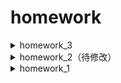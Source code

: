 # homework
<details>
  <summary>homework_3</summary>

&emsp;&emsp;本次作业使用的数据集瑞典斯德哥尔摩国际和平研究所(SIPRI)发布的武器工业数据库（1949-2017）。

&emsp;&emsp;因为数据量大，涉及国家众多，所以设计了在世界地图上通过散点图的形式反映2015-2017三年来的数据（年份过多会造成点排布密集，影响阅读效度），国家军备投资力度通过“军事支出数据占政府总支出的百分比”表示。使用的平台是图表秀，但期待掌握的工具是Tableau，因为从配色、呈现效果等多方面看，后者是更优一些的，但前者比较适合“手残新手党”，只需填充数据和调整配色。

![145国军备投资力度](https://github.com/biugbang/homework/raw/master/2.JPG "145国军备投资力度")

&emsp;&emsp;另一种处理数据的思路是展现综合实力排名前10位国家（美国、俄罗斯、中国、英国、法国、德国、印度、日本、加拿大、巴西）的武装力量。一方面，通过带有时间轴的散点图，分别将“军事支出数据占政府总支出的百分比”和“国家军事支出数据占GDP的百分比”作为横纵坐标，以“按当前美元（百万）计的国家军事支出数据”作为调整气泡大小的依据绘制成图。因为太过拖延，所以使用的平台还是“一键制图”的图表秀，希望我能在周末用AE完善这张图，因为在使用图表秀的过程中发现导出GIF的时长至多5秒，导致不得不删掉部分年份的数据。

![综合国力top10武装力量battle](https://github.com/biugbang/homework/raw/master/3.gif "综合国力top10武装力量battle")

&emsp;&emsp;最后一张图比较简单，其实可以直接Excel生成，但为了美观（和多用几个工具）我用了“镝数”平台完成折线图，使用的数据是2001-2017年“人均军费数据”通过趋势和数值看出10国个人为单位的武器购买力和动态，一定程度上反映非政府武装力量的强弱。

![综合国力top10非政府武器购买力走势](https://github.com/biugbang/homework/raw/master/1.JPG "综合国力top10非政府武器购买力走势")

&emsp;&emsp;本来还做了一张关于10个国家21世纪政府和非政府武装投入的桑基图，但个人投入比例过于小，图片不具观赏性，因此删除了图片。

&emsp;&emsp;其实还想制作一张以手枪为元素各国军事支出的图，在试图制作的过程中也产生一个疑问：数据新闻制作的结点在哪里？我本以为厘清数据、想好图表类型、找到工具就可以了，但在试图做这张图的过程中，我发现每一个图表大类下还有若干具细的分类，而具体到每一张图还有很多细节的问题要思考，比如手枪的图例要与整篇作品的风格相符等，当然原罪是我自己技能太弱以及英语太差（在做作业的过程中，我甚至因为没有找到英国而Google了所有国家的中文，最后发现英国是AK，之后觉得America好像怪怪的，检索发现美国是USA……）

&emsp;&emsp;除了之前了解和使用过的工具，结合选题的性质，我查阅了一篇题为“情报产品可视化展示模式和方法研究”的论文，论文中对于图表类型与信息呈现、平台工具的解释拓宽了我的视域，但在了解到众多工具并立下尽可能多学的flag之后我也不免疑问：究竟将几个工具掌握精还是在入门层面掌握更多工具的使用规则对于行业实操更有意义？

</details>

<details>
<summary>homework_2（待修改）</summary>

# （一）	我国还有哪些关于公共数据开放的条例或法规？

1.[《国务院关于印发促进大数据发展行动纲要的通知》（国发〔2015〕50号）](http://www.gov.cn/zhengce/content/2015-09/05/content_10137.htm)

2.[天津市促进大数据发展应用条例（2018/12/14）](http://www.tjrd.gov.cn/flfg/system/2018/12/17/030011277.shtml)

数据源：天津人大网	

具体位置：第二章 政务数据 第二节 数据共享 第三节 数据开放 第四章 开发应用

3.[杭州市政务数据资源共享管理暂行办法（杭政办函〔2015〕11号）](http://www.hangzhou.gov.cn/art/2015/3/31/art_807152_1052.html)

数据源：杭州市人民政府网

具体位置：八、数据共享以你雇佣

4.[武汉市政务数据资源共享管理暂行办法（武政办〔2015〕146号）](http://www.wuhan.gov.cn/hbgovinfo/szfxxgkml/fggw/bgtwj/201512/t20151230_43843.html)

数据源：武汉市人民政府网

具体位置：第三章 数据共享应用

5.[常德市政府数据资源共享管理暂行办法（常政办发〔2016〕18号）](http://www.changde.gov.cn/art/2016/7/13/art_8683_2645.html)

数据源：常德市人民政府

具体位置：第四章 共享应用

6.[温州市政务数据资源共享管理办法(试行)	（温政办〔2016〕138号）](http://www.wenzhou.gov.cn/art/2016/12/30/art_1229314_40769.html)

数据源：温州政府网

具体位置：第四章 数据资源共享

7.[浙江省公共数据和电子政务管理办法（省政府令354号 2017/3/27）](http://www.zj.gov.cn/art/2017/3/24/art_37172_290866.html)

数据源：浙江政府服务网

具体位置：第三部分 管理和应用

8.[贵阳市政府数据共享开放条例（2017/4/11）](http://www.guiyang.gov.cn/zwwgk/jcgk/jchgk/fggw/20180930/i1818010.html)

数据源：贵阳市人民政府网

具体位置：第三章 数据共享

9.[延安市政务数据资源共享管理暂行办法（延政办发〔2017〕44号）](http://www.yanan.gov.cn/gk/zfwj/szfbwj/292787.htm)

数据源：延安市人民政府网

具体位置：第四章 数据资源共享    第五章 数据资源开放

10.[巢湖市政务数据资源共享开放管理暂行办法（巢政办〔2018〕2号）](http://zwgk.hefei.gov.cn/zwgk/public/spage.xp?doAction=view&indexno=00326508X/201801-00098	)

数据源：合肥市政府信息公开网

具体位置：第三章 数据共享     第四章 数据开放

11.[江门市政务数据资源共享和开放管理暂行办法（草案）（2018/3/13）](http://www.jiangmen.gov.cn/szdwzt/jmzwfwsjglig/zwgk/ztgg/201901/t20190109_1799618.html)

数据源：江门市人民政府网

具体位置：第四章 政务数据共享     第五章 政务数据开放

12.[吉安市政务数据共享管理暂行办法（吉府办发〔2018〕10号）](http://www.jian.gov.cn/news-show-34573.html	)

数据源：吉安市人民政府网

具体位置：第五章 共享使用

13.[西安市政务数据资源共享管理办法（市政发〔2018〕47号）](http://www.xa.gov.cn/gk/zcfg/szfwj/5d49363ff99d6572b76b86ca.html)

数据源：西安市人民政府网

具体位置：第六章 共享与使用     第七章 开放与开发

14.[吉林省公共数据和一网通办管理办法(试行)（吉政发〔2019〕4号）](http://xxgk.jl.gov.cn/szf/gkml/201901/t20190117_5486564.html)

数据源：吉林省人民政府官网

具体位置：第四章 公共数据共享和开放

15.[佛山市政务数据资源管理办法（公众征求意见稿）（2019/5/7）](http://www.foshan.gov.cn/hdjl/yjzj/yjzqjs/201905/t20190507_7481597.html)

数据源：佛山市人民政府网

具体位置：第六章 数据共享使用       第七章 数据开放应用

16.[沈阳市政务数据资源共享开放条例（征求意见稿）（2019/7/11）](http://www.shenyang.gov.cn/html/SY/154700104418245/154700104418245/null/0441824526425348.html	)

数据源：沈阳市人民政府网

具体位置：第三章 政务数据资源的共享      第四章 政务数据资源的开放

17.[部省水运政务数据共享工作方案（交办水函〔2019〕1156号）](http://www.gov.cn/xinwen/2019-08/21/content_5423022.htm)

数据源：中央人民政府网	

18.[上海市公共数据开放暂行办法（沪府令21号	2019/9/10）](http://www.shanghai.gov.cn/nw2/nw2314/nw2319/nw2407/nw45024/u26aw62638.html)

数据源：上海政府网	

[官方解读](http://www.shanghai.gov.cn/nw2/nw2314/nw2319/nw41893/nw42230/u21aw1401306.html)


**思路**

&emsp;&emsp;在了解条例和法规的定义（条例是国家权力机关或行政机关依照政策和法令而制定并发布的；法规是法令、条例、规则和章程等法定文件的总称）之后，我首先尝试寻找有相关政策制定诉求和能力的相关政府和部门，发现一篇报道[王蕤,杨春立,余坦.政务数据共享的必要性[N].中国计算机报,2019-09-09(14).]( https://kns-cnki-net.w.cuc.edu.cn//KXReader/Detail?TIMESTAMP=637060867275706250&DBCODE=CCND&TABLEName=CCNDLAST2019&FileName=JSJB201909090140&RESULT=1&SIGN=zMS6pdi8gGjEoSnBRgeuLkKvWVU%3D)中提到目前我国有山东省、广东省、贵州省、浙江省、福建省、吉林省、广西壮族自治区、河南省、江西省、内蒙古自治区、重庆市、上海市12个省级大数据管理机构，以及广州市大数据管理局、沈阳市大数据管理局、成都市大数据管理局、兰州市大数据管理局、黄石市大数据管理局、保山市大数据管理局、咸阳市大数据管理局、昆明市大数据管理局、贵阳市大数据发展管理委员会、银川市大数据管理服务、宁波市大数据管理局、杭州市数据资源管理局、中卫市云计算和大数据发展服务局、合肥市数据资源局、酒泉市大数据管理局、黔南州大数据管理局、南通市大数据管理局、江门市大数据管理局、徐州市大数据管理局、深圳市龙岗区大数据管理局、五华区大数据管理局21个地市大数据管理局。

&emsp;&emsp;但在山东省和广东省数据管理局网站搜索之后，并没有找到类似《上海市公共数据开放暂行办法》的政策，意识到存在制定政策的有可能是上级部门等各种因素，以及通过名为[国脉电子商务网]( www.echinagov.com)的商业网站找到了上述具体33个管理局的名称，因此在该网站通过“国脉电子政务网 > 政策 > 政策库 > 大数据（内容标签）”的路径搜索相关条例、法规。最终共检索出294条相关信息，在Excel中分别通过“数据+条例/法规”“公共数据/政府数据+共享/公开”六种关键字组合筛选出17条满足条件的文件，罗列如上。


# (二)	国内外有哪些政府开放数据平台？ 

## 四川省

[成都市公共数据开放平台](http://www.cddata.gov.cn/)

[四川省人民政府网站](http://www.sc.gov.cn/10462/13797/index.shtml)

[雅安市人民政府数据开放栏目](http://www.yaan.gov.cn/shuju.html)

## 北京市

[北京市政务数据资源网](http://www.bjdata.gov.cn/jkfb/index.htm)

## 上海市

[上海市政府数据服务网](http://www.data.sh.gov.cn/home!toHomePage.action)

## 天津市

[天津市信息资源统一开放平台](https://data.tj.gov.cn/)

## 福建省

[福建省公共信息资源统一开放平台](https://data.fujian.gov.cn/odweb/)

[厦门市大数据开放平台](http://data.xm.gov.cn/)

## 广东省

[开放广东](http://gddata.gd.gov.cn/)

[广东省金融数据开放平台](http://210.76.74.192/)

[佛山市政府数据开放平台](http://www.foshan-data.cn/)

[深圳市政府数据开放平台](http://opendata.sz.gov.cn/)

[广州市政府数据统一开放平台](http://data.gz.gov.cn/)

[数据东莞](http://dataopen.dg.gov.cn/dataopen/)

[惠州市政府数据开放平台](http://data.huizhou.gov.cn/)

[珠海市民生数据开放平台](http://data.zhuhai.gov.cn/)

[广东省政府数据统一开放平台-潮州市](http://gddata.gd.gov.cn/index.php/data/ls/Type/0/v/344.html)

[广东省政府数据统一开放平台-河源市](http://gddata.gd.gov.cn/index.php/data/ls/Type/0/v/339.html)

[江门市数据开放平台](http://data.jiangmen.gov.cn/)

[中山市政府数据统一开放平台](http://zsdata.zs.gov.cn/web/index)

[肇庆市人民政府数据开放平台](http://www.zhaoqing.gov.cn/sjkf/)

## 贵州省

[贵阳市政府数据开放平台](http://www.gyopendata.gov.cn/)

[遵义市政府数据开放平台](http://www.zyopendata.gov.cn/)

[铜仁市政府数据开放平台](http://gztrdata.gov.cn/)

## 海南省

[海南省政府数据统一开放平台](http://data.hainan.gov.cn/)

## 河南省

[河南省公共数据开放平台](http://data.hnzwfw.gov.cn/odweb/)

## 江西省

[江西省政府数据开放网站](http://data.jiangxi.gov.cn/)

## 宁夏回族自治区

[宁夏回族自治区数据开放平台](http://ningxiadata.gov.cn/odweb/index.htm)

[石嘴山政府数据开放平台](http://szssjkf.nxszs.gov.cn/)

[银川市城市数据开放平台](http://data.yinchuan.gov.cn/)

## 山东省

[山东公共数据开放网](http://data.sd.gov.cn/)

[济南市公共数据开放网](http://www.jndata.gov.cn/)

[青岛公共数据开放网](http://data.qingdao.gov.cn/)

## 陕西省

[陕西省公共数据开放平台](http://www.sndata.gov.cn/)

## 浙江省

[浙江政务服务网“数据开放”专题网站](http://data.zjzwfw.gov.cn/)

[宁波市政府数据服务网](http://www.datanb.gov.cn/nbdatafore/web/indexpage.action)

## 安徽省

[合肥市政府数据开放平台](http://61.133.142.137)

[蚌埠市信息资源开放平台](http://data.bengbu.gov.cn/)

[黄山市人民政府数据开放栏目](http://www.huangshan.gov.cn/DataDevelopment/showTopicContentList/8/page_1.html)

## 湖北省

[武汉市政务公开数据服务网](http://www.wuhandata.gov.cn/whData/)

## 湖南省

[长沙市政府门户网站数据开放平台](http://www.changsha.gov.cn/data/)

## 江苏省

[苏州市政府数据开放平台](http://www.suzhou.gov.cn/dataOpenWeb/data)

[常州市政府数据开放平台](http://opendata.changzhou.gov.cn/)

## 黑龙江省

[哈尔滨市政府数据开放平台](http://data.harbin.gov.cn/)

## 新疆维吾尔自治区

[新疆维吾尔自治区政务数据开放网](http://data.xinjiang.gov.cn/index.html)

## 台湾

[台湾](http://data.gov.tw/)

## 香港

[資料一線通](DATA.GOV.HK https://data.gov.hk/sc/)

## 澳门

[澳门](https://www.dsec.gov.mo/home_zhmo.aspx)

--------

云南、内蒙古、广西、西藏、重庆、辽宁省、吉林省、河北省、山西省、甘肃省、青海省暂无。

--------

*信源：《[最全的中国开放数据(open data)及政府数据开放平台汇总](http://www.tanmer.com/blog/451)》*

----------

## 国外

[纽约政府开放数据平台](https://opendata.cityofnewyork.us/)

[旧金山政府开发数据网站San Fransisco Government Open Data](https://datasf.org/opendata/)

[休斯顿市开放数据门户网站](http://data.houstontx.gov/)

[美国官网数据超市](https://www.data.gov/)

[美国人口普查局United States Census Bureau](https://www.census.gov/)

[美国国家环境信息中心National Climatic Data Center – NOAA](https://www.ncdc.noaa.gov/)

[美国宇航局ClimateData.us ](http://www.climatedata.us/)

[瑞典统计局Sweden, Statistics](https://www.scb.se/en/)

[印度开放政府数据Open Government Data Platform India](https://data.gov.in/)

[新加坡政府开放数据平台](https://data.gov.sg/)

*信源：《[【Open Data】国外开放数据中心及政府数据开放平台汇总]( http://www.tanmer.com/blog/537)》*

-----------

**除了上述网站外，《数据新闻概论（第二版）一书》还提到以下满足要求的平台：**

[英国政府网站](GOV.uk)

[美国联邦政府官方网站](USA.gov)

[英国政府数据网站](data.gov.uk)

[“国家数据”平台](data.stats.gov.cn)

[中国政府网](gov.cn)

# (三)	2012-2018年各季度GDP增速

&emsp;&emsp;在国家统计局数据库>[季度数据](http://data.stats.gov.cn/easyquery.htm?cn=B01)>指标>国民经济核算目录下分别找到国内生产总值（现价）和国内生产总值（不变价）自2018年第四季度至2011年第一季度的数据，由于网站只能一次性出现18个季度的数据，因此2014年及之前的数据需通过键入“年份+代表季度的字母”查找。

&emsp;&emsp;通过季度间差值/上一季度的数据和同期差值/上一期数据分别计算得出名义环比/同比（现价）和实际环比/同比（不变价）的值，通过查找资料发现实际与名义增速之间的区别在于平减指数，有时用CPI替换，但使用这两个指数的意义也在于消除通货膨胀等现实因素造成的差距，所以推断不变价数据计算得出的增速为实际增速。

&emsp;&emsp;但是，在与官方网站给出的环比数据进行对比发现与我个人的计算结果不同，这其中可能还有一些繁杂的计算有待之后深入了解，具体数据和计算过程如下（鼠标悬停在图片上可以看到图表标题）。

--------

![现价数据](https://github.com/biugbang/homework_2/raw/master/1.png "现价数据")

---------

![现价_环比](https://github.com/biugbang/homework_2/raw/master/2.png "现价_环比")

---------

![现价_同比](https://github.com/biugbang/homework_2/raw/master/3.png "现价_同比")

-----------

![不变价数据](https://github.com/biugbang/homework_2/raw/master/4.png "不变价数据")

----------
 
![不变价_环比](https://github.com/biugbang/homework_2/raw/master/5.png "不变价_环比")

-----------

![不变价_同比](https://github.com/biugbang/homework_2/raw/master/6.png "不变价_同比")

----------

![官方环比数据](https://github.com/biugbang/homework_2/raw/master/7.png "官方环比数据") 

-------------

![官方环比数据统计图](https://github.com/biugbang/homework_2/raw/master/8.png "官方环比数据统计图")

</details>

<details>
<summary>homework_1</summary>

# 一、	收集及可视化过程操作、感想

其实最开始想到的选题是每天听了哪些歌（网易云音乐有“最近播放”列表，但我总是会忘记当天听的第一首歌是什么），跟哪些人聊了天、聊了什么，每天在微博上浏览了哪些话题，但最后我考虑了很多天，因为觉得我一旦想要搜集，而且还属于比较隐私的数据，我的行为必定会受到影响，比如我肯定会为了表现自己坚定好学而少点击娱乐消息，会为了让自己看起来有点音乐品味而少听旋律洗脑的“口水歌”，以及为了表现出彬彬有礼、说话得体而克制发最常用的“哈哈哈哈哈哈哈”。

综合考虑，在初步定下的选定中，可行性最高的是搜集“在看”列表中的好友姓名和阅读的文章。但考虑到这样搜集最后呈现出来的效果可能会涉及好友的隐私，这个思路便作罢。

回到我自己身上，我想或许我可以综合一下各类指标平衡来对自己的日常生活做一个评估，看看自己把时间都花在了哪里，也顺便挖掘一下自己的兴趣爱好和性格特点的内在联系。

抱着这样的想法我初步决定把自己的生活分为四个维度：学习（读书、写作业、背单词等）、娱乐（听音乐、刷微博、看综艺等）、日常环节（吃饭、洗漱）以及社交（聊天、朋友圈点赞、评论等）。

随着条目的逐渐细化，我发现我试图建立的评价体系并没有越来越清晰，反而更繁复、更说不清了。于是我决定在三级指标的基础上捏合一些指标为二级指标。也随着自己第一步没有掌握好绘图的尺寸，导致圆盘不能过度细分，因此将错就错，做出了上课、吃饭、看书、睡觉、参加国庆爱国活动这样几个大类，其中特殊标出的是给我留下深刻印象的事件。

在我自己的第一张手绘作业中，我选择用变体时间轴的形式展示9月21日0:00至9月25日24：00五天的日常，之所以选这几天以及作业交迟的原因是因为我个人遇到一件我自认为20年人生经历的至暗时刻，也就是我在手稿中完全涂黑的时段。

为了让自己尽可能多的运用图形思维，也尽可能少地使用汉字，我选择用色彩表示情绪和分类。首先是蓝色，既代表我的日常活动——溜达，又代表睡眠。前者通常与音乐相伴随，虽然我没有做最后的定量统计，但根据我个人的回忆，在情绪低落期间我通常听“李荣浩”的歌曲，情绪高亢的阶段，我通常听比较“甜”的韩文歌曲；而后者，在区域较大的地方，我画了最常用的“晚安”表情包，区域较小的位置则用三个Z或“Hulu”的拟声词来指代。绿色代表日常起居：洗漱、在路上行走以及餐食非常不同的三餐。紫色代表读书，这段期间我主要读了《飘》，因此用此书的英文名、缩写或作者名字指代。棕色、黄色代表上课时间，为了简便处理不把时间切的过碎，我将课间时间等分到课堂和前一个活动上。

此外，我用颜色的深浅和圆形的位置来代表我的情绪状态。圆形与时钟形状类似，因此24等分可以代表一天24小时，我将纸张对折，折痕代表我毫无情绪波动的状态，折痕以下的区域代表我心情低落的状态，我用圆的位置逐渐上升至折痕以上表达我的心情逐渐有所好转。折痕以下的部分颜色比较深，而以上的部分颜色更为明亮。我认为这样表示情绪更为直观。

视觉呈现部分我最想阐释的一个是Sunday耳机的部分，这是我与同学通话过程中的一个小插曲，他的耳机坏了，所以其中一个耳机的部分音量采用了静音的图表；再一个是爬虫课，我试图用乱序排列的#、*、Python图表、换行符等来表示；还有一个是Monday的小喇叭代表我跟妈妈的争吵，梗出自我的爸爸，他会说妈妈是“小喇叭开始广播啦”。

![add image](https://github.com/biugbang/homework_1/raw/master/手绘作业_1.jpg)

第二张手绘作品是我在没有统计“在看”、每天听的音乐、看的话题等操作后曲线救国的路线。这个灵感来自于QQ空间的“周报”，其内容是分析用户这一周访客的性别占比、年龄占比和第一个访客及访问次数最多的访客。这是基于数据抓取给出的一个相对巨细的用户访客画像，但实际上再细一步，根据我们自己对好友的了解，我们可以将信息进一步细化，我统计了跟第一张手绘图同期的QQ说说和微信朋友圈内容，用两个平台特有的图标代表点赞和评论，因为与我互动的只有高中和大学同学，且女生居多，大学男同学和高中男同学未在同一动态的点赞和评论中同时出现，所以我将每一条动态的互动好友分为三类：男生、大学女同学和高中女同学，并用同一色系的不同颜色表示，其中比较特殊的是9月23号的微信朋友圈混入了我的表哥，我用橙色标注了出来。脱敏的处理就非常拙劣了，看起来像是一些不可名状的内容，但其实是我个人比较负面或者幼稚的言论，我觉得不好意思放在作业里上交。

![add image](https://github.com/biugbang/homework_1/raw/master/手绘作业_2.jpg)

这次作业是我第一次尝试不将数据认为是纯数字的基础上所做的呈现。我对“数据新闻”中的“数据”第一次改观发生在阅读《数据新闻概论》之后，按照我初始的理解，也是我报考这个专业的原因，数据新闻较传统新闻的区别在于引入数据使报道在纯文字的基础上更为客观，加之对数理知识的热爱，我对数据的认知就更局限于数字处理的技巧决定了数据新闻水平的高低。后来通过学习，我意识到这是一种较技术决定更为局限的认知，数据不仅是数字，更为广义的层面它代表一种处理资料的方式。

确实，当数据被理解为资料的时候有一种打开新世界大门的感觉。但在实操过程中我还意识到很多不足，首先我第一份手绘作业的数据收集方式是回忆，虽然这使得我对情绪的评价较为客观，但也是我所罗列的时间基本上都是正点的原因，我没有办法回忆起更巨细的东西，但如果我真的即时记下的话，就像我想立社交媒体人设一样，我的行为一定会受到影响，所以我甚至想是不是真的只有大数据才公正呢？可是我做第二张手绘作业的时候我又发现，大数据的结果看似有针对性性实际不然，我的空间访客女同学居多不假，但我的历个阶段女同学多于男同学也是事实。非常希望老师在课堂上能给出解答、指点：究竟什么样的数据收集方式更合理一些？即时收集还是“出其不备”？

# 二、	你认为日常生活中哪些数据是被搜集的？被谁搜集了？

我认为被搜集的数据大致分为两种：一种是被主动透露出去的，另一种是被被动搜集走的。主动的方式可以举这样一个例子：我们想要领取某种福利，比如领取取暖补助，为满足要求就要事先说清楚自己的住房面积、家庭人口数，地方办事处接收到的数据就是被有特定需求的人主动透露出去的。被动被搜集的数据也分自愿和非自愿两类，自愿的，比如说学校每年的信息采集，作为个人而言我们是很难自己主动去找个机器输入自己认为的基本信息，但学校在搜集的时候我们也不会拒绝，因为我们也知道这是为了我们自己日后更好的享受校园生活而做的前期准备；非自愿被搜集比如很多APP，我们为了正常使用不得不开一些权限，但很多时候可以发现，针对性内容的推送其实跟开了权限有很大关系，这不仅会造成内卷化，甚至可能窃取不必要的隐私；再如社会上流通的贩卖信息的行为，我们不定期街道的推销电话就是很好的例证。

被谁搜集了？在我看来是被有利可图者搜集了，APP搜集了用户喜好，针对性推送产品，一定程度上就提高了电商市场的活力；电话推销也是如此，容易上当受骗的老年群体就是正中下划的典型；而被主动透露的数据看起来提供方需求更强烈，但接收方也是或为了更顺利的工作、或为了日后存档等目的而搜集，只是对比之下表现不算突出罢了。

总体来看，我认为善用数据能获得的利好是很多的，但前提是善用，也希望自己能够掌握在不侵犯别人权利的前提下搜集有用数据的能力。

</details>



